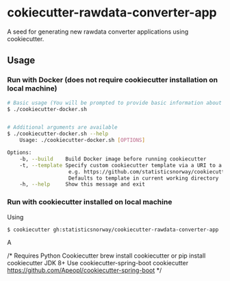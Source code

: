 # cokiecutter-rawdata-converter-app

A seed for generating new rawdata converter applications using cookiecutter.

## Usage

### Run with Docker (does not require cookiecutter installation on local machine)

```sh
# Basic usage (You will be prompted to provide basic information about your application)
$ ./cookiecutter-docker.sh


# Additional arguments are available
$ ./cookiecutter-docker.sh --help
    Usage: ./cookiecutter-docker.sh [OPTIONS]

Options:
    -b, --build    Build Docker image before running cookiecutter
    -t, --template Specify custom cookiecutter template via a URI to a git repo
                    e.g. https://github.com/statisticsnorway/cookiecutter-rawdata-converter-app.git
                    Defaults to template in current working directory
    -h, --help     Show this message and exit
```

### Run with cookiecutter installed on local machine

Using 
```sh
$ cookiecutter gh:statisticsnorway/cookiecutter-rawdata-converter-app
```

A 

/*
Requires
Python
Cookiecutter brew install cookiecutter or pip install cookiecutter
JDK 8+
Use cookiecutter-spring-boot
cookiecutter https://github.com/Apeopl/cookiecutter-spring-boot
*/